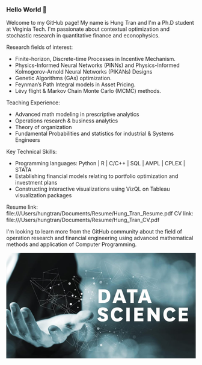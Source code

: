 ### Hello World 👋

Welcome to my GitHub page! My name is Hung Tran and I'm a Ph.D student at Virginia Tech. I'm passionate about contextual optimization and stochastic research in quantitative finance and econophysics. 

Research fields of interest: 
* Finite-horizon, Discrete-time Processes in Incentive Mechanism.
* Physics-Informed Neural Networks (PINNs) and Physics-Informed Kolmogorov-Arnold Neural Networks (PIKANs) Designs
* Genetic Algorithms (GAs) optimization.
* Feynman’s Path Integral models in Asset Pricing. 
* Lévy flight & Markov Chain Monte Carlo (MCMC) methods.

Teaching Experience:
* Advanced math modeling in prescriptive analytics
* Operations research & business analytics
* Theory of organization
* Fundamental Probabilities and statistics for industrial & Systems Engineers

Key Technical Skills: 
* Programming languages: Python | R | C/C++ | SQL | AMPL | CPLEX | STATA
* Establishing financial models relating to portfolio optimization and investment plans
* Constructing interactive visualizations using VizQL on Tableau visualization packages

Resume link: file:///Users/hungtran/Documents/Resume/Hung_Tran_Resume.pdf
CV link: file:///Users/hungtran/Documents/Resume/Hung_Tran_CV.pdf

I'm looking to learn more from the GitHub community about the field of operation research and financial engineering using advanced mathematical methods and application of Computer Programming.

![Data_Science](./7-Benefits-of-Data-Science.jpg)

<!--


Here are some ideas to get you started:

- 🔭 I’m currently working on ...
- 🌱 I’m currently learning ...
- 👯 I’m looking to collaborate on ...
- 🤔 I’m looking for help with ...
- 💬 Ask me about ...
- 📫 How to reach me: ...
- 😄 Pronouns: ...
- ⚡ Fun fact: ...
-->

